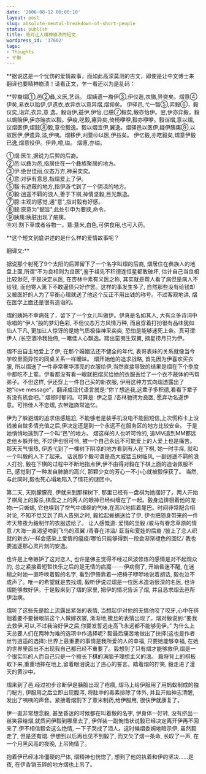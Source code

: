 ```yaml
---
date: '2006-08-12 00:00:10'
layout: post
slug: absolute-mental-breakdown-of-short-people
status: publish
title: 绝对让人精神崩溃的短文
wordpress_id: '37602'
tags:
- Thoughts
- 平衡
---
```


**据说这是一个忧伤的爱情故事，而如此高深莫测的古文，即使是让中文博士来翻译也要精神崩溃！请看正文，乍一看还以为是乱码：   
  
  
**羿裔熠①,邑②彝,义医,艺诣。 熠姨遗一裔伊③,伊仪迤,衣旖,异奕矣。熠意④伊矣,易衣以贻伊,伊遗衣,衣异衣以意异熠,熠抑矣。 伊驿邑,弋一翳⑤,弈毅⑥，毅仪奕,诣弈,衣异,意 逸。毅诣伊,益伊,伊怡,已臆⑦毅矣,毅亦怡伊。翌,伊亦弈毅。毅以蜴贻伊,伊亦贻衣以毅。伊疫,呓毅,癔异矣,倚椅咿咿,毅亦咿咿。毅诣熠,意以熠,议熠医伊,熠懿⑧毅,意役毅逸。毅以熠宜伊,翼逸。熠驿邑以医伊,疑伊胰痍⑨,以蚁医伊,伊遗异,溢,伊咦。熠移伊,刈薏⑩以医,伊益矣。 伊忆毅,亦呓毅矣,熠意伊毅已逸,熠意役伊。伊异,噫,缢。 熠癔,亦缢。   
  
①熠:医生,据说为后羿的后裔。   
②邑:以彝为邑,指居住在一个彝族聚居的地方。   
③伊:绝世佳丽,仪态万方,神采奕奕。   
④意:对伊有意思,指熠爱上了伊。   
⑤翳:有遮蔽的地方,指伊游弋到了一个阴凉的地方。   
⑥毅:逍遥不羁的浪人,善于下棋,神情坚毅,目光飘逸。   
⑦臆:主观的感觉,通"意",指对毅有好感。   
⑧懿:原意为"懿旨",此处引申为要挟,命令。   
⑨胰痍:胰脏出现了疮痍。   
⑩刈:割下草或者谷物一。薏:薏米,白色,可供食用,也可入药。  
  
**这个短文到底讲述的是什么样的爱情故事呢？  
  
翻译文:**  
  
据说那个射死了9个太阳的后羿留下了一个名字叫熠的后裔, 熠居住在彝族人的地盘上面,所谓“不为良相则为良医”,鉴于祖先不积德连恒星都敢破坏, 估计自己当良相比较渺茫, 于是决定从医, 在杏林中素有义医之称, 其实就是帮人看了病但是病人不给钱, 而他寄人篱下不敢逼债只好作罢。这样的事发生多了, 自然那些没有给钱却又被医好的人为了平衡心理就送了他这个反正不用出钱的称号。不过客观地讲, 熠在医学上面还是很有造诣的。   
  
熠的姨妈不幸病死了，留下了一个女儿叫做伊。伊真是名如其人, 大有众多诗词中咏唱的“伊人”般的梦幻色彩, 不但仪态万方风情万种, 而且穿着打扮很有品味犹如仙人下凡, 更加让人惊讶的是她气质极佳神采奕奕, 恐怕是能够迷死上帝。真可谓: 伊人 /长空酒冷我独倚, 一睹佳人心飘逸。踏出蛮夷生双翼, 摘星捞月只为伊。   
  
熠不由自主地爱上了伊, 在那个婚姻法还不健全的年代, 表哥表妹的关系就像当今学校里面异性的同桌关系一样暧昧。 熠开始他的追求战略, 首先因为伊喜欢买衣服, 所以熠送了一件非常奢华漂亮的衣服给伊,当然直接导致的结果是熠在下个季度中都吃不上荤。伊看都没有看一眼就把熠买给她的衣服丢给了一个衣不蔽体的丐帮弟子。不但这样, 伊还穿上一件自己买的新衣服, 伊用这种方式向熠透露出了她“love message”，翻译成现代语言就是:“你丫想追我,这辈子多积德,看看下辈子有没有机会吧。” 熠顿时郁闷。可算是: 伊之意 /杏林驰骋为良医, 愿弃功名遂伊意。可怜佳人不恋熠, 衣带迤旖常追忆。   
  
伊为了躲避熠的追求倍感尴尬, 不能够老是装手机没电不能回短信,上次慌称卡上没钱被自做多情充值之后,伊决定还是到一个永远不在服务区的地方比较安全。 于是她悄悄地逃到了一个叫“邑”的地方。 熠这样的人也听可怜的, 追MM追到MM都远走他乡躲开他, 不过伊也很可怜, 被一个自己永远不可能爱上的人爱上也是痛苦。 那天天气很热, 伊游弋到了一棵树下阴凉的地方看到有人在下棋, 她一时手痒, 就和一个叫毅的人下了起来。 话说那个毅可谓是高大威猛玉树临风, 一副逍遥不羁的浪人打扮, 毅在下棋的过程中不断地指点伊,伊不由得对毅在下棋上面的造诣佩服不已, 感觉到了一种发自肺腑的高兴, 那颗少女的芳心一不小心就被毅俘获了。 当然, 与此同时,毅也死心塌地陷入了情花的谜团中。   
  
第二天, 天刚朦朦亮, 伊就来到那棵树下, 那里已经有一盘棋为她摆好了。两人开始了棋局上的厮杀,棋盘之上的两人的眼神已经纠缠在了一起。毅身边徘徊着他的宠物:一只蜥蜴, 它也嗅到了空气中缠绵的气味,在高兴地摇着尾巴。时间非常配合相对论, 不知不觉又到了两人告别之时, 毅拾起蜥蜴送给了伊, 伊也把随身带来的一件昨天熬夜为毅制作的衣服送给了。 让人感慨道: 爱情的坚毅 /骏马有眷念草原的情意 /大海一直渴望吻到飞鸟的双翼 /青春在洋溢/ 亚当和夏娃的后裔 /披上了恋人织就的新衣/一样会感染上爱情的瘟疫/哪怕只能够得到一段会渐渐褪色的回忆/ 我也要追逐那心灵片刻的安逸。   
  
也许是上帝嫉妒了这对恋人, 也许是佛主觉得不经过风波修炼的感情是对不起观众的, 总之紧接着短暂快乐之后的是无情的病魔-----伊病倒了, 开始昏迷不醒, 在迷糊之时她一直呼唤着毅的名字, 看到伊倚靠着一把椅子咿咿地说着胡话, 毅也泣不成声了。唯一的希望就是去找熠, 毅听伊说过熠是一位医术造诣很深的名医, 也许熠能够救好伊。于是毅来到了熠的家里, 把伊的情况告诉了熠, 并且恳求熠去邑帮伊治病。  
  
熠听了这些先是脸上流露出紧张的表情, 当想起伊对他的无情他咬了咬牙,心中在徘徊着要不要替眼前这个人做嫁衣裳, 渐渐地,撒旦的表情出现了。熠对毅说到:“要我去救伊,可以,不过我治好伊之后,你要发誓远走高飞永远都不能够见伊。” 为什么上天总要人们在两种为难的选项中作选择呢? 毅最后痛苦地做出了抉择(这也是作者丝竹逍遥的选择):世界上最重要的事情是我所爱的人的幸福, 只要她能够幸福, 在她的世界里面出不出现我自己都已经不重要了。毅想到了只有熠才能够救伊,熠是一个很实际的人而自己只是一个擅长下棋的满脑子理想主义的浪。 毅将背上的棋板取下来,重重地摔在地上,留着眼泪说出了违心的誓言。踏着熠的狞笑, 毅走进了漫天的黄沙中。   
  
熠来到了邑,经过初步诊断伊是胰脏出现了疮痍, 熠马上给伊服用了用蚂蚁制成的独门秘方, 伊服用之后立即出现腹泻, 将肚中的毒素排除了体外, 并且开始神志清醒, 发出了咦咦的声音。紧接着熠割下了薏米制药,给伊服用, 很快伊就康复了。   
  
伊一直非常想念毅, 甚至昏迷的时候都在叫着毅的名字, 伊身体一好转, 没有挤出一丝笑容给熠,就质问伊毅到哪里去了, 伊佯装一副惋惜状说毅已经决定离开伊再不回来了.伊不相信毅会这么绝情, 一下子哭成了泪人。这时候熠委婉地暗示伊, 虽然毅走了, 但是还有熠. 伊想到以后再也见不到毅了, 而又欠了熠一条命, 长叹了一声, 在一个月黑风高的夜晚, 上吊殉情了。  
  
抱着伊已经冰冷僵硬的尸体, 熠精神也恍惚了, 想到了他的执着和伊的坚决……是夜, 在伊香销玉碎的地方熠也上吊了。
